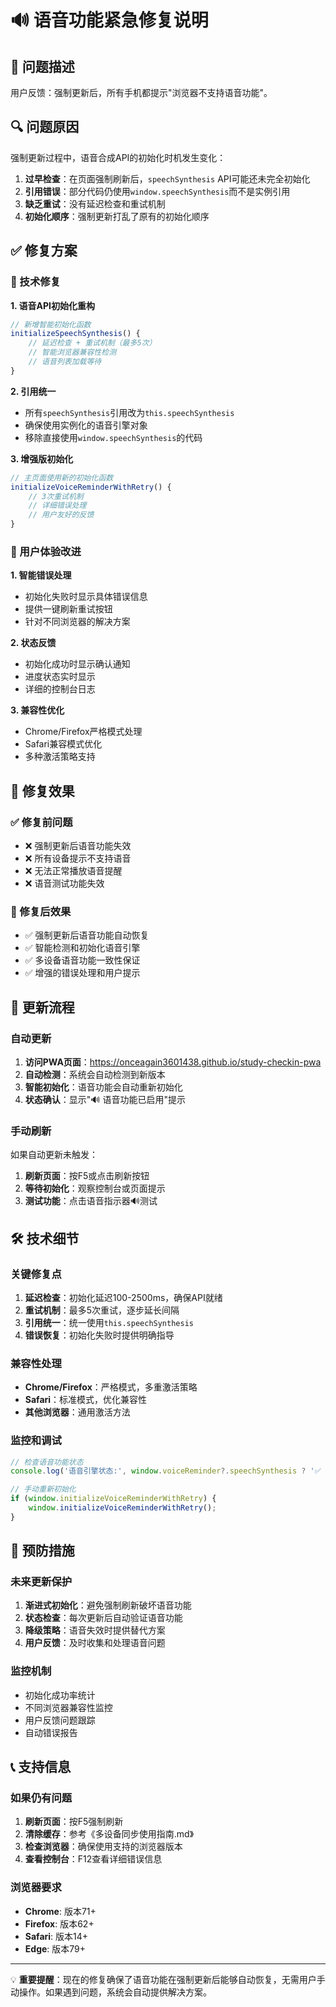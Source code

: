 # 🔊 语音功能紧急修复说明

## 🚨 问题描述

用户反馈：强制更新后，所有手机都提示"浏览器不支持语音功能"。

## 🔍 问题原因

强制更新过程中，语音合成API的初始化时机发生变化：

1. **过早检查**：在页面强制刷新后，`speechSynthesis` API可能还未完全初始化
2. **引用错误**：部分代码仍使用`window.speechSynthesis`而不是实例引用
3. **缺乏重试**：没有延迟检查和重试机制
4. **初始化顺序**：强制更新打乱了原有的初始化顺序

## ✅ 修复方案

### 🔧 技术修复

**1. 语音API初始化重构**
```javascript
// 新增智能初始化函数
initializeSpeechSynthesis() {
    // 延迟检查 + 重试机制（最多5次）
    // 智能浏览器兼容性检测
    // 语音列表加载等待
}
```

**2. 引用统一**
- 所有`speechSynthesis`引用改为`this.speechSynthesis`
- 确保使用实例化的语音引擎对象
- 移除直接使用`window.speechSynthesis`的代码

**3. 增强版初始化**
```javascript
// 主页面使用新的初始化函数
initializeVoiceReminderWithRetry() {
    // 3次重试机制
    // 详细错误处理
    // 用户友好的反馈
}
```

### 🎯 用户体验改进

**1. 智能错误处理**
- 初始化失败时显示具体错误信息
- 提供一键刷新重试按钮
- 针对不同浏览器的解决方案

**2. 状态反馈**
- 初始化成功时显示确认通知
- 进度状态实时显示
- 详细的控制台日志

**3. 兼容性优化**
- Chrome/Firefox严格模式处理
- Safari兼容模式优化
- 多种激活策略支持

## 📱 修复效果

### ✅ 修复前问题
- ❌ 强制更新后语音功能失效
- ❌ 所有设备提示不支持语音
- ❌ 无法正常播放语音提醒
- ❌ 语音测试功能失效

### 🎉 修复后效果
- ✅ 强制更新后语音功能自动恢复
- ✅ 智能检测和初始化语音引擎
- ✅ 多设备语音功能一致性保证
- ✅ 增强的错误处理和用户提示

## 🔄 更新流程

### 自动更新
1. **访问PWA页面**：https://onceagain3601438.github.io/study-checkin-pwa
2. **自动检测**：系统会自动检测到新版本
3. **智能初始化**：语音功能会自动重新初始化
4. **状态确认**：显示"🔊 语音功能已启用"提示

### 手动刷新
如果自动更新未触发：
1. **刷新页面**：按F5或点击刷新按钮
2. **等待初始化**：观察控制台或页面提示
3. **测试功能**：点击语音指示器🔊测试

## 🛠️ 技术细节

### 关键修复点
1. **延迟检查**：初始化延迟100-2500ms，确保API就绪
2. **重试机制**：最多5次重试，逐步延长间隔
3. **引用统一**：统一使用`this.speechSynthesis`
4. **错误恢复**：初始化失败时提供明确指导

### 兼容性处理
- **Chrome/Firefox**：严格模式，多重激活策略
- **Safari**：标准模式，优化兼容性
- **其他浏览器**：通用激活方法

### 监控和调试
```javascript
// 检查语音功能状态
console.log('语音引擎状态:', window.voiceReminder?.speechSynthesis ? '✅ 可用' : '❌ 不可用');

// 手动重新初始化
if (window.initializeVoiceReminderWithRetry) {
    window.initializeVoiceReminderWithRetry();
}
```

## 🎯 预防措施

### 未来更新保护
1. **渐进式初始化**：避免强制刷新破坏语音功能
2. **状态检查**：每次更新后自动验证语音功能
3. **降级策略**：语音失效时提供替代方案
4. **用户反馈**：及时收集和处理语音问题

### 监控机制
- 初始化成功率统计
- 不同浏览器兼容性监控
- 用户反馈问题跟踪
- 自动错误报告

## 📞 支持信息

### 如果仍有问题
1. **刷新页面**：按F5强制刷新
2. **清除缓存**：参考《多设备同步使用指南.md》
3. **检查浏览器**：确保使用支持的浏览器版本
4. **查看控制台**：F12查看详细错误信息

### 浏览器要求
- **Chrome**: 版本71+
- **Firefox**: 版本62+
- **Safari**: 版本14+
- **Edge**: 版本79+

---

💡 **重要提醒**：现在的修复确保了语音功能在强制更新后能够自动恢复，无需用户手动操作。如果遇到问题，系统会自动提供解决方案。 